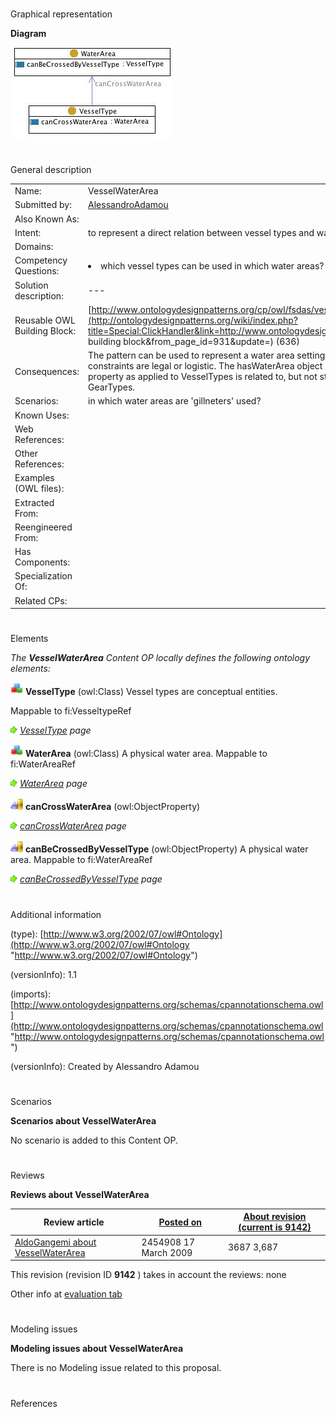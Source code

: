 # 

 Graphical representation



__Diagram__ 





[![Image:Vesselwaterarea.jpg](public/images/d/db/Vesselwaterarea.jpg)](../Image/Vesselwaterarea.jpg "Image:Vesselwaterarea.jpg")





# 

 General description




|  |  |
| --- | --- |
|  Name:  |  VesselWaterArea  |
|  Submitted by:  | [AlessandroAdamou](../User/AlessandroAdamou "User:AlessandroAdamou")  |
|  Also Known As:  |  |
|  Intent:  |  to represent a direct relation between vessel types and water areas regardless of what type of fishing gear is fitted  |
|  Domains:  |  |
|  Competency Questions:  | <li>       which vessel types can be used in which water areas?      </li> |
|  Solution description:  |  ---  |
|  Reusable OWL Building Block:  | [http://www.ontologydesignpatterns.org/cp/owl/fsdas/vesselwaterarea.owl](http://ontologydesignpatterns.org/wiki/index.php?title=Special:ClickHandler&link=http://www.ontologydesignpatterns.org/cp/owl/fsdas/vesselwaterarea.owl&message=OWL building block&from_page_id=931&update=)  (636)  |
|  Consequences:  |  The pattern can be used to represent a water area setting and the vessels that can be used there, no matter whether these constraints are legal or logistic. The hasWaterArea object property is used as in the gearwaterarea pattern. Usage of this property as applied to VesselTypes is related to, but not strictly dependent on the hasWaterArea property as applied to GearTypes.  |
|  Scenarios:  |  in which water areas are 'gillneters' used?  |
|  Known Uses:  |  |
|  Web References:  |  |
|  Other References:  |  |
|  Examples (OWL files):  |  |
|  Extracted From:  |  |
|  Reengineered From:  |  |
|  Has Components:  |  |
|  Specialization Of:  |  |
|  Related CPs:  |  |



  





# 

 Elements



_The
 __VesselWaterArea__ 
 Content OP locally defines the following ontology elements:_ 





[![Class](public/images/thumb/2/27/Class.gif/20px-Class.gif)](../Image/Class.gif "Class")
__VesselType__ 
 (owl:Class) Vessel types are conceptual entities.
 
 Mappable to fi:VesseltypeRef
 



[![](public/images/thumb/8/87/ArrowRight.gif/11px-ArrowRight.gif)](../Image/ArrowRight.gif "ArrowRight.gif")
_[VesselType](../Submissions/VesselWaterArea/VesselType "Submissions:VesselWaterArea/VesselType") 
 page_ 



[![Class](public/images/thumb/2/27/Class.gif/20px-Class.gif)](../Image/Class.gif "Class")
__WaterArea__ 
 (owl:Class) A physical water area. Mappable to fi:WaterAreaRef
 
[![](public/images/thumb/8/87/ArrowRight.gif/11px-ArrowRight.gif)](../Image/ArrowRight.gif "ArrowRight.gif")
_[WaterArea](../Submissions/VesselWaterArea/WaterArea "Submissions:VesselWaterArea/WaterArea") 
 page_ 



[![ObjectProperty](public/images/thumb/c/c3/ObjectProperty.gif/20px-ObjectProperty.gif)](../Image/ObjectProperty.gif "ObjectProperty")
__canCrossWaterArea__ 
 (owl:ObjectProperty)
 
[![](public/images/thumb/8/87/ArrowRight.gif/11px-ArrowRight.gif)](../Image/ArrowRight.gif "ArrowRight.gif")
_[canCrossWaterArea](../Submissions/VesselWaterArea/canCrossWaterArea "Submissions:VesselWaterArea/canCrossWaterArea") 
 page_ 



[![ObjectProperty](public/images/thumb/c/c3/ObjectProperty.gif/20px-ObjectProperty.gif)](../Image/ObjectProperty.gif "ObjectProperty")
__canBeCrossedByVesselType__ 
 (owl:ObjectProperty) A physical water area. Mappable to fi:WaterAreaRef
 
[![](public/images/thumb/8/87/ArrowRight.gif/11px-ArrowRight.gif)](../Image/ArrowRight.gif "ArrowRight.gif")
_[canBeCrossedByVesselType](../Submissions/VesselWaterArea/canBeCrossedByVesselType "Submissions:VesselWaterArea/canBeCrossedByVesselType") 
 page_ 


# 

 Additional information



 (type):
 [http://www.w3.org/2002/07/owl#Ontology](http://www.w3.org/2002/07/owl#Ontology "http://www.w3.org/2002/07/owl#Ontology") 




 (versionInfo): 1.1
 



 (imports):
 [http://www.ontologydesignpatterns.org/schemas/cpannotationschema.owl](http://www.ontologydesignpatterns.org/schemas/cpannotationschema.owl "http://www.ontologydesignpatterns.org/schemas/cpannotationschema.owl") 




 (versionInfo): Created by Alessandro Adamou
 



# 

 Scenarios




__Scenarios about VesselWaterArea__ 


 No scenario is added to this Content OP.
 




# 

 Reviews




__Reviews about VesselWaterArea__ 



|  Review article  | [Posted on](../Property/CreationDate "Property:CreationDate")  | [About revision (current is 9142)](../Property/ReviewAboutVersion "Property:ReviewAboutVersion")  |
| --- | --- | --- |
| [AldoGangemi about VesselWaterArea](../Reviews/AldoGangemi_about_VesselWaterArea "Reviews:AldoGangemi about VesselWaterArea")  |  2454908  17 March 2009  |  3687  3,687  |



 This revision (revision ID
 __9142__ 
 ) takes in account the reviews: none
 



 Other info at
 [evaluation tab](http://ontologydesignpatterns.org/wiki/index.php?title=Submissions:VesselWaterArea&action=evaluation "http://ontologydesignpatterns.org/wiki/index.php?title=Submissions:VesselWaterArea&action=evaluation") 





  





# 

 Modeling issues




__Modeling issues about VesselWaterArea__ 


 There is no Modeling issue related to this proposal.
 




  





# 

 References